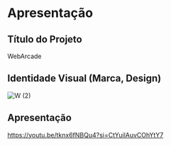 # Apresentação

## Título do Projeto

WebArcade

## Identidade Visual (Marca, Design)

![W (2)](https://github.com/ICEI-PUC-Minas-PMV-ADS/pmv-ads-2024-1-e2-proj-int-t7-grupo2wa/assets/144962568/95faa708-bf4a-4dce-9052-06b32b7e9174)


## Apresentação
https://youtu.be/tknx6fNBQu4?si=CtYuilAuvCOhYtY7
